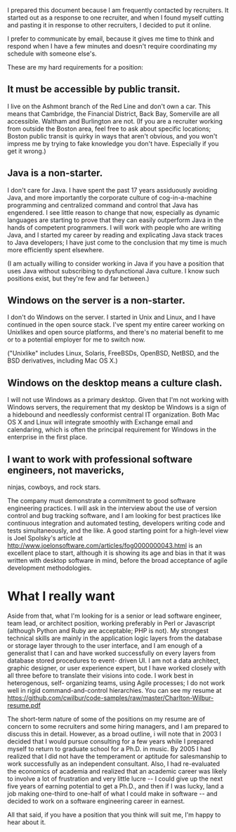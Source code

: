 I prepared this document because I am frequently contacted by
recruiters. It started out as a response to one recruiter, and
when I found myself cutting and pasting it in response to other
recruiters, I decided to put it online.

I prefer to communicate by email, because it gives me time to
think and respond when I have a few minutes and doesn't require
coordinating my schedule with someone else's.

These are my hard requirements for a position:

## It must be accessible by public transit.

I live on the Ashmont branch of the Red Line and don't own a car.
This means that Cambridge, the Financial District, Back Bay,
Somerville are all accessible.  Waltham and Burlington are not.  (If
you are a recruiter working from outside the Boston area, feel free to
ask about specific locations; Boston public transit is quirky in ways
that aren't obvious, and you won't impress me by trying to fake
knowledge you don't have.  Especially if you get it wrong.)

## Java is a non-starter.

I don't care for Java.  I have spent the past 17 years assiduously
avoiding Java, and more importantly the corporate culture of
cog-in-a-machine programming and centralized command and control that
Java has engendered.  I see little reason to change that now,
especially as dynamic languages are starting to prove that they can
easily outperform Java in the hands of competent programmers.  I will
work with people who are writing Java, and I started my career by
reading and explicating Java stack traces to Java developers; I have
just come to the conclusion that my time is much more efficiently
spent elsewhere.

(I am actually willing to consider working in Java if you have a
position that uses Java without subscribing to dysfunctional Java
culture.  I know such positions exist, but they're few and far
between.)

## Windows on the server is a non-starter.

I don't do Windows on the server.  I started in Unix and Linux, and I
have continued in the open source stack.  I've spent my entire career
working on Unixlikes and open source platforms, and there's no
material benefit to me or to a potential employer for me to switch
now.

("Unixlike" includes Linux, Solaris, FreeBSDs, OpenBSD, NetBSD, and
the BSD derivatives, including Mac OS X.)

## Windows on the desktop means a culture clash.

I will not use Windows as a primary desktop.  Given that I'm not
working with Windows servers, the requirement that my desktop be
Windows is a sign of a hidebound and needlessly conformist central IT
organization.  Both Mac OS X and Linux will integrate smoothly with
Exchange email and calendaring, which is often the principal
requirement for Windows in the enterprise in the first place.

## I want to work with professional software engineers, not mavericks,
   ninjas, cowboys, and rock stars.

The company must demonstrate a commitment to good software engineering
practices.  I will ask in the interview about the use of version
control and bug tracking software, and I am looking for best practices
like continuous integration and automated testing, developers writing
code and tests simultaneously, and the like.  A good starting point
for a high-level view is Joel Spolsky's article at
http://www.joelonsoftware.com/articles/fog0000000043.html is an
excellent place to start, although it is showing its age and bias in
that it was written with desktop software in mind, before the broad
acceptance of agile development methodologies. 

# What I really want

Aside from that, what I'm looking for is a senior or lead software
engineer, team lead, or architect position, working preferably in Perl
or Javascript (although Python and Ruby are acceptable; PHP is not).
My strongest technical skills are mainly in the application logic
layers from the database or storage layer through to the user
interface, and I am enough of a generalist that I can and have worked
successfully on every layers from database stored procedures to event-
driven UI.  I am not a data architect, graphic designer, or user
experience expert, but I have worked closely with all three before to
translate their visions into code.  I work best in heterogenous, self-
organizing teams, using Agile processes; I do not work well in rigid
command-and-control hierarchies. You can see my resume at
https://github.com/cwilbur/code-samples/raw/master/Charlton-Wilbur-resume.pdf

The short-term nature of some of the positions on my resume are of
concern to some recruiters and some hiring managers, and I am prepared
to discuss this in detail.  However, as a broad outline, i will note
that in 2003 I decided that I would pursue consulting for a few years
while I prepared myself to return to graduate school for a Ph.D. in
music.  By 2005 I had realized that I did not have the temperament or
aptitude for salesmanship to work successfully as an independent
consultant.  Also, I had re-evaluated the economics of academia and
realized that an academic career was likely to involve a lot of
frustration and very little lucre -- I could give up the next five
years of earning potential to get a Ph.D., and then if I was lucky,
land a job making one-third to one-half of what I could make in
software -- and decided to work on a software engineering career in
earnest.

All that said, if you have a position that you think will suit me, I'm
happy to hear about it.

